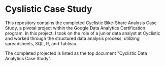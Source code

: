 # Cyslistic Case Study
This repository contains the completed Cyclistic Bike-Share Analysis Case Study, a pivotal project within the Google Data Analytics Certification program. In this project, I took on the role of a junior data analyst at Cyclistic and worked through the structured data analysis process, utilizing spreadsheets, SQL, R, and Tableau. 

The completed projected is listed as the top document "Cyclistic Data Analytics Case Study".
